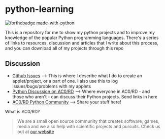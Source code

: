 # python-learning
[![forthebadge made-with-python](http://ForTheBadge.com/images/badges/made-with-python.svg)](https://www.python.org/)

This is a repository for me to show my python projects and to improve my knowledge of the popular Python programming languages. There's a series of links to resources, discussion and articles that I write about this process, and you can download all of my projects through this repo

## Discussion
* [Github Issues](https://github.com/irisdroidology/python-learning) --> This is where I describe what I do to create an applet/project, or a part of one. I also use this to log issues/bugs/problems with my applets
* [Python Discussion on AC0/RD](https://acord.software/stellarios/python-discussion/) --> Where everyone in AC0/RD - and those who aren't - can discuss their Python projects. Send links in here
* [AC0/RD Python Community](https://tribe.acord.software/topic/python) --> Share your stuff here!

What is AC0/RD? 
> We are a small open source community that creates software, games, media and we also help with scientific projects and pursuits. 
Check us out at [our website](https://acord.software)
